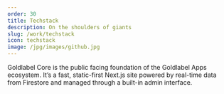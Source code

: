 ```yaml
---
order: 30
title: Techstack
description: On the shoulders of giants
slug: /work/techstack
icon: techstack
image: /jpg/images/github.jpg
---
```

Goldlabel Core is the public facing foundation of the Goldlabel Apps ecosystem. It’s a fast, static-first Next.js site powered by real-time data from Firestore and managed through a built-in admin interface. 
